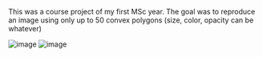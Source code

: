 This was a course project of my first MSc year. The goal was to reproduce an image using only up to 50 convex polygons (size, color, opacity can be whatever) 

![image](https://user-images.githubusercontent.com/22938566/136579086-b7cf7f98-3a3e-448b-920f-c869a15c173a.png)
![image](https://user-images.githubusercontent.com/22938566/136579126-94ec37e1-25b4-4ef7-befc-53be6ae6fd37.png)


